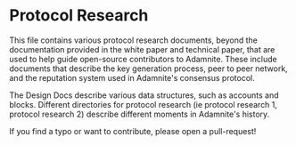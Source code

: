 # Protocol Research

This file contains various protocol research documents, beyond the documentation provided in the white paper and technical paper, that are used to help guide open-source contributors to Adamnite. These include documents that describe the key generation process, peer to peer network, and the reputation system used in Adamnite's consensus protocol.


The Design Docs describe various data structures, such as accounts and blocks. Different directories for protocol research (ie protocol research 1, protocol research 2) describe different moments in Adamnite's history.


If you find a typo or want to contribute, please open a pull-request! 
